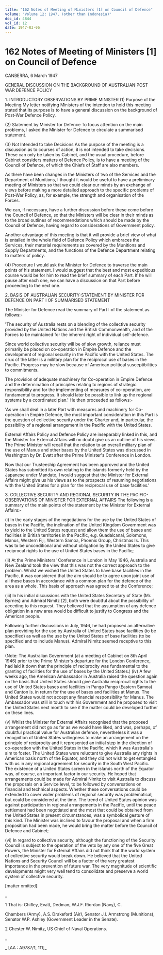 ```yaml
---
title: "162 Notes of Meeting of Ministers [1] on Council of Defence"
volume: "Volume 12: 1947, (other than Indonesia)"
doc_id: 4844
vol_id: 12
date: 1947-03-06
---
```


# 162 Notes of Meeting of Ministers [1] on Council of Defence

CANBERRA, 6 March 1947

GENERAL DISCUSSION ON THE BACKGROUND OF AUSTRALIAN POST WAR DEFENCE POLICY

1\. INTRODUCTORY OBSERVATIONS BY PRIME MINISTER (1) Purpose of the Meeting My letter notifying Ministers of the intention to hold this meeting stated that its purpose is to have a general discussion on the background of Post-War Defence Policy.

(2) Statement by Minister for Defence To focus attention on the main problems, I asked the Minister for Defence to circulate a summarised statement.

(3) Not Intended to take Decisions As the purpose of the meeting is a discussion as to courses of action, it is not intended to take decisions. These can only be taken by Cabinet, and the usual procedure, before Cabinet considers matters of Defence Policy, is to have a meeting of the Council of Defence, of which the Chiefs of Staff are also members.

As there have been changes in the Ministers of two of the Services and the Department of Munitions, I thought it would be useful to have a preliminary meeting of Ministers so that we could clear our minds by an exchange of views before making a more detailed approach to the specific problems of Post-War Policy, as, for example, the strength and organisation of the Forces.

We can, if necessary, have a further discussion before these come before the Council of Defence, so that the Ministers will be clear in their minds as to the broad outlines of recommendations which should be made by the Council of Defence, having regard to considerations of Government policy.

Another advantage of this meeting is that it will provide a brief view of what is entailed in the whole field of Defence Policy which embraces the Services, their material requirements as covered by the Munitions and Supply Departments, and the functions of the Defence Department relating to matters of policy.

(4) Procedure I would ask the Minister for Defence to traverse the main points of his statement. I would suggest that the best and most expeditious course would be for him to read the brief summary of each Part. If he will pause after each one, we can have a discussion on that Part before proceeding to the next one.

2\. BASIS OF AUSTRALIAN SECURITY-STATEMENT BY MINISTER FOR DEFENCE ON PART I OF SUMMARISED STATEMENT

The Minister for Defence read the summary of Part I of the statement as follows:-

'The security of Australia rests on a blending of the collective security provided by the United Nations and the British Commonwealth, and of the Forces to be maintained for the inherent right of individual self-defence.

Since world collective security will be of slow growth, reliance must primarily be placed on co-operation in Empire Defence and the development of regional security in the Pacific with the United States. The crux of the latter is a military plan for the reciprocal use of bases in the Pacific. Progress may be slow because of American political susceptibilities to commitments.

The provision of adequate machinery for Co-operation in Empire Defence and the determination of principles relating to regions of strategic responsibility and for the implementing of measures of co-operation, are fundamental to progress. It should later be possible to link up the regional systems by a coordinated plan.' He then proceeded as follows:-

'As we shall deal in a later Part with measures and machinery for Co-operation in Empire Defence, the most important consideration in this Part is the question of collective security under the Charter and, in particular, the possibility of a regional arrangement in the Pacific with the United States.

External Affairs Policy and Defence Policy are inseparably linked in this, and the Minister for External Affairs will no doubt give us an outline of his views. The Prime Minister will recall that the relation to an overall military plan of the use of Manus and other bases by the United States was discussed in Washington by Dr. Evatt after the Prime Minister's Conference in London.

Now that our Trusteeship Agreement has been approved and the United States has submitted its own relating to the islands formerly held by the Japanese under Mandate, I would suggest that the Minister for External Affairs might give us his views as to the prospects of resuming negotiations with the United States for a plan for the reciprocal use of base facilities.'

3\. COLLECTIVE SECURITY AND REGIONAL SECURITY IN THE PACIFIC- OBSERVATIONS OF MINISTER FOR EXTERNAL AFFAIRS The following is a summary of the main points of the statement by the Minister for External Affairs:-

(i) In the early stages of the negotiations for the use by the United States of bases in the Pacific, the inclination of the United Kingdom Government was to yield to the United States request and allow them the use of bases and facilities in British territories in the Pacific, e.g. Guadalcanal, Solomons, Manus, Western Fiji, Western Samoa, Phoenix Group, Christmas Is. This was to be unconditional and without obligation by the United States to give reciprocal rights to the use of United States bases in the Pacific;

(ii) At the Prime Ministers' Conference in London in May 1946, Australia and New Zealand took the view that this was not the correct approach to the problem. Whilst we wished the United States to have base facilities in the Pacific, it was considered that the aim should be to agree upon joint use of all these bases in accordance with a common plan for the defence of the area as a whole. This basis of approach was agreed to at the Conference;

(iii) In his initial discussions with the United States Secretary of State (Mr. Byrnes) and Admiral Nimitz [2], both were doubtful about the possibility of acceding to this request. They believed that the assumption of any defence obligation in a new area would be difficult to justify to Congress and the American people.

Following further discussions in July, 1946, he had proposed an alternative plan providing for the use by Australia of United States base facilities (to be specified) as well as the use by the United States of base facilities (to be specified and to include Manus). Admiral Nimitz seemed receptive to this plan.

(Note: The Australian Government (at a meeting of Cabinet on 8th April 1946) prior to the Prime Minister's departure for the London Conference, had laid it down that the principle of reciprocity was fundamental to the granting of facilities for the use of bases by the United States.) (iv) A few weeks ago, the American Ambassador in Australia raised the question again on the basis that United States should give Australia reciprocal rights to the use of United States bases and facilities in Pango Pango (Eastern Samoa) and Canton Is. in return for the use of bases and facilities at Manus. The United States would not accept any financial responsibility for Manus. The Ambassador was still in touch with his Government and he proposed to visit the United States next month to see if the matter could be developed further on these lines.

(v) Whilst the Minister for External Affairs recognised that the proposed arrangement did not go as far as we would have liked, and was, perhaps, of doubtful practical value for Australian defence, nevertheless it was a recognition of United States willingness to make an arrangement on the principle of reciprocity and it represented an initial step in the direction of co-operation with the United States in the Pacific, which it was Australia's aim to foster. The United States were reluctant to give Australia any rights in American basis north of the Equator, and they did not wish to get entangled with us in any regional agreement for security in the South West Pacific. The existence of a United States screen in the islands north of the Equator was, of course, an important factor in our security. He hoped that arrangements could be made for Admiral Nimitz to visit Australia to discuss the proposals on a Service level, to be followed by conversations on financial and technical aspects. Whether these conversations could be extended to cover wider problems of regional security was problematical, but could be considered at the time. The trend of United States opinion was against participation in regional arrangements in the Pacific, until the peace settlement had been negotiated and the most that could be obtained from the United States in present circumstances, was a symbolical gesture of this kind. The Minister was inclined to favour the proposal and when a firm proposition had been made, he would bring the matter before the Council of Defence and Cabinet;

(vi) In regard to collective security, although the functioning of the Security Council is subject to the operation of the veto by any one of the five Great Powers, the Minister for External Affairs did not think that the world system of collective security would break down. He believed that the United Nations and Security Council will be a factor of the very greatest importance in the prevention of future war. The very magnitude of scientific developments might very well tend to consolidate and preserve a world system of collective security.

[matter omitted]

_

1 That is: Chifley, Evatt, Dedman, W.J.F. Riordan (Navy), C.

Chambers (Army), A.S. Drakeford (Air), Senator J.I. Armstrong (Munitions), Senator W.P. Ashley (Government Leader in the Senate).

2 Chester W. Nimitz, US Chief of Naval Operations.

_

_ [AA : A9787/1, 111]_
